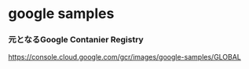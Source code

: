 # google samples


### 元となるGoogle Contanier Registry

https://console.cloud.google.com/gcr/images/google-samples/GLOBAL
